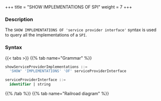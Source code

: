 +++
title = "SHOW IMPLEMENTATIONS OF SPI"
weight = 7
+++

### Description

The `SHOW IMPLEMENTATIONS OF 'service provider interface'` syntax is used to query all the implementations of a `SPI`.

### Syntax

{{< tabs >}}
{{% tab name="Grammar" %}}
```sql
showServiceProviderImplementations ::=
  'SHOW' 'IMPLEMENTATIONS' 'OF' serviceProviderInterface

serviceProviderInterface ::=
  identifier | string
```
{{% /tab %}}
{{% tab name="Railroad diagram" %}}
<iframe frameborder="0" name="diagram" id="diagram" width="100%" height="100%"></iframe>
{{% /tab %}}
{{< /tabs >}}

### Return Value Description

| Columns     | Description                           |
|-------------|---------------------------------------|
| name        | class name of the implementation      |
| type        | type of the implementation            |
| class_path  | full class name of the implementation |

### Example

- Query all the implementations for `org.apache.shardingsphere.sharding.spi.ShardingAlgorithm` interface

```sql
SHOW IMPLEMENTATIONS OF 'org.apache.shardingsphere.sharding.spi.ShardingAlgorithm'
```

```sql
SHOW IMPLEMENTATIONS OF 'org.apache.shardingsphere.sharding.spi.ShardingAlgorithm';
+-------------------------------------+----------------+-------------------------------------------------------------------------------------------------+
| name                                | type           | class_path                                                                                      |
+-------------------------------------+----------------+-------------------------------------------------------------------------------------------------+
| ModShardingAlgorithm                | MOD            | org.apache.shardingsphere.sharding.algorithm.sharding.mod.ModShardingAlgorithm                  |
| HashModShardingAlgorithm            | HASH_MOD       | org.apache.shardingsphere.sharding.algorithm.sharding.mod.HashModShardingAlgorithm              |
| VolumeBasedRangeShardingAlgorithm   | VOLUME_RANGE   | org.apache.shardingsphere.sharding.algorithm.sharding.range.VolumeBasedRangeShardingAlgorithm   |
| BoundaryBasedRangeShardingAlgorithm | BOUNDARY_RANGE | org.apache.shardingsphere.sharding.algorithm.sharding.range.BoundaryBasedRangeShardingAlgorithm |
| AutoIntervalShardingAlgorithm       | AUTO_INTERVAL  | org.apache.shardingsphere.sharding.algorithm.sharding.datetime.AutoIntervalShardingAlgorithm    |
| IntervalShardingAlgorithm           | INTERVAL       | org.apache.shardingsphere.sharding.algorithm.sharding.datetime.IntervalShardingAlgorithm        |
| ClassBasedShardingAlgorithm         | CLASS_BASED    | org.apache.shardingsphere.sharding.algorithm.sharding.classbased.ClassBasedShardingAlgorithm    |
| InlineShardingAlgorithm             | INLINE         | org.apache.shardingsphere.sharding.algorithm.sharding.inline.InlineShardingAlgorithm            |
| ComplexInlineShardingAlgorithm      | COMPLEX_INLINE | org.apache.shardingsphere.sharding.algorithm.sharding.inline.ComplexInlineShardingAlgorithm     |
| HintInlineShardingAlgorithm         | HINT_INLINE    | org.apache.shardingsphere.sharding.algorithm.sharding.hint.HintInlineShardingAlgorithm          |
+-------------------------------------+----------------+-------------------------------------------------------------------------------------------------+
10 rows in set (0.52 sec)
```

### Supplement

For some commonly used `SPI` interface implementations, ShardingSphere provides syntax sugar functions to simplify operations. 

The currently provided `SPI` interfaces with syntactic sugar functions are as follows:

- Show implementations of `org.apache.shardingsphere.sharding.spi.ShardingAlgorithm`: [SHOW SHARDING ALGORITHM IMPLEMENTATIONS](/cn/user-manual/shardingsphere-proxy/distsql/syntax/ral/show-implementation/sharding/show-sharding-algorithm-implementations)
- Show implementations of  `org.apache.shardingsphere.readwritesplitting.spi.ReadQueryLoadBalanceAlgorithm`: [SHOW READ QUERY LOAD BALANCE ALGORITHM IMPLEMENTATIONS](/cn/user-manual/shardingsphere-proxy/distsql/syntax/ral/show-implementation/sharding/show-read-query-load-balance-algorithm-implementations)
- Show implementations of  `org.apache.shardingsphere.encrypt.spi.EncryptAlgorithm`: [SHOW ENCRYPT ALGORITHM IMPLEMENTATIONS](/cn/user-manual/shardingsphere-proxy/distsql/syntax/ral/show-implementation/sharding/show-encrypt-algorithm-implementations)
- Show implementations of  `org.apache.shardingsphere.mask.spi.MaskAlgorithm`: [SHOW MASK ALGORITHM IMPLEMENTATIONS](/cn/user-manual/shardingsphere-proxy/distsql/syntax/ral/show-implementation/sharding/show-mask-algorithm-implementations)
- Show implementations of  `org.apache.shardingsphere.shadow.spi.ShadowAlgorithm`: [SHOW SHADOW ALGORITHM IMPLEMENTATIONS](/cn/user-manual/shardingsphere-proxy/distsql/syntax/ral/show-implementation/sharding/show-shadow-algorithm-implementations)
- Show implementations of  `org.apache.shardingsphere.keygen.core.algorithm.KeyGenerateAlgorithm`: [SHOW KEY GENERATE ALGORITHM IMPLEMENTATIONS](/cn/user-manual/shardingsphere-proxy/distsql/syntax/ral/show-implementation/sharding/show-key-generate-algorithm-implementations)

### Reserved word

`SHOW`、`IMPLEMENTATIONS`、`OF`

### Related links

- [Reserved word](/en/user-manual/shardingsphere-proxy/distsql/syntax/reserved-word/)
